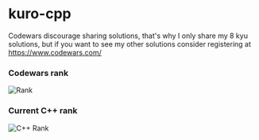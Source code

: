 # kuro-cpp

Codewars discourage sharing solutions, that's why I only share my 8 kyu solutions, but if you want to see my other solutions consider registering at https://www.codewars.com/

### Codewars rank
![Rank](https://www.codewars.com/users/kurovale/badges/large)

### Current C++ rank

![C++ Rank](https://shields.io/badge/-7%20kyu-white?logo=cplusplus&style=for-the-badge&logoColor=f34b7d)
